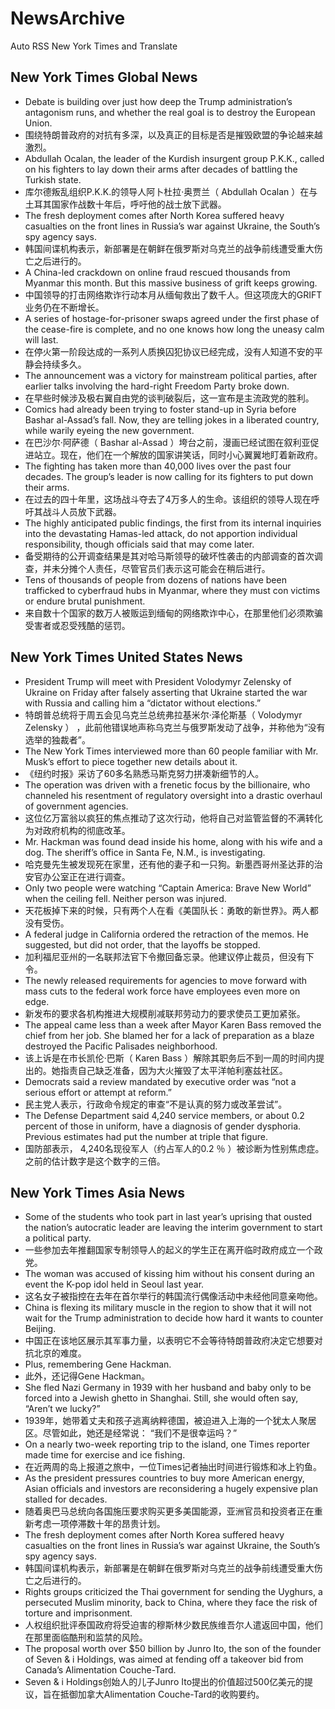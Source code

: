 # NewsArchive
Auto RSS New York Times and Translate

## New York Times Global News
* Debate is building over just how deep the Trump administration’s antagonism runs, and whether the real goal is to destroy the European Union.
* 围绕特朗普政府的对抗有多深，以及真正的目标是否是摧毁欧盟的争论越来越激烈。
* Abdullah Ocalan, the leader of the Kurdish insurgent group P.K.K., called on his fighters to lay down their arms after decades of battling the Turkish state.
* 库尔德叛乱组织P.K.K.的领导人阿卜杜拉·奥贾兰（ Abdullah Ocalan ）在与土耳其国家作战数十年后，呼吁他的战士放下武器。
* The fresh deployment comes after North Korea suffered heavy casualties on the front lines in Russia’s war against Ukraine, the South’s spy agency says.
* 韩国间谍机构表示，新部署是在朝鲜在俄罗斯对乌克兰的战争前线遭受重大伤亡之后进行的。
* A China-led crackdown on online fraud rescued thousands from Myanmar this month. But this massive business of grift keeps growing.
* 中国领导的打击网络欺诈行动本月从缅甸救出了数千人。但这项庞大的GRIFT业务仍在不断增长。
* A series of hostage-for-prisoner swaps agreed under the first phase of the cease-fire is complete, and no one knows how long the uneasy calm will last.
* 在停火第一阶段达成的一系列人质换囚犯协议已经完成，没有人知道不安的平静会持续多久。
* The announcement was a victory for mainstream political parties, after earlier talks involving the hard-right Freedom Party broke down.
* 在早些时候涉及极右翼自由党的谈判破裂后，这一宣布是主流政党的胜利。
* Comics had already been trying to foster stand-up in Syria before Bashar al-Assad’s fall. Now, they are telling jokes in a liberated country, while warily eyeing the new government.
* 在巴沙尔·阿萨德（ Bashar al-Assad ）垮台之前，漫画已经试图在叙利亚促进站立。现在，他们在一个解放的国家讲笑话，同时小心翼翼地盯着新政府。
* The fighting has taken more than 40,000 lives over the past four decades. The group’s leader is now calling for its fighters to put down their arms.
* 在过去的四十年里，这场战斗夺去了4万多人的生命。该组织的领导人现在呼吁其战斗人员放下武器。
* The highly anticipated public findings, the first from its internal inquiries into the devastating Hamas-led attack, do not apportion individual responsibility, though officials said that may come later.
* 备受期待的公开调查结果是其对哈马斯领导的破坏性袭击的内部调查的首次调查，并未分摊个人责任，尽管官员们表示这可能会在稍后进行。
* Tens of thousands of people from dozens of nations have been trafficked to cyberfraud hubs in Myanmar, where they must con victims or endure brutal punishment.
* 来自数十个国家的数万人被贩运到缅甸的网络欺诈中心，在那里他们必须欺骗受害者或忍受残酷的惩罚。

## New York Times United States News
* President Trump will meet with President Volodymyr Zelensky of Ukraine on Friday after falsely asserting that Ukraine started the war with Russia and calling him a “dictator without elections.”
* 特朗普总统将于周五会见乌克兰总统弗拉基米尔·泽伦斯基（ Volodymyr Zelensky ） ，此前他错误地声称乌克兰与俄罗斯发动了战争，并称他为“没有选举的独裁者”。
* The New York Times interviewed more than 60 people familiar with Mr. Musk’s effort to piece together new details about it.
* 《纽约时报》采访了60多名熟悉马斯克努力拼凑新细节的人。
* The operation was driven with a frenetic focus by the billionaire, who channeled his resentment of regulatory oversight into a drastic overhaul of government agencies.
* 这位亿万富翁以疯狂的焦点推动了这次行动，他将自己对监管监督的不满转化为对政府机构的彻底改革。
* Mr. Hackman was found dead inside his home, along with his wife and a dog. The sheriff’s office in Santa Fe, N.M., is investigating.
* 哈克曼先生被发现死在家里，还有他的妻子和一只狗。新墨西哥州圣达菲的治安官办公室正在进行调查。
* Only two people were watching “Captain America: Brave New World” when the ceiling fell. Neither person was injured.
* 天花板掉下来的时候，只有两个人在看《美国队长：勇敢的新世界》。两人都没有受伤。
* A federal judge in California ordered the retraction of the memos. He suggested, but did not order, that the layoffs be stopped.
* 加利福尼亚州的一名联邦法官下令撤回备忘录。他建议停止裁员，但没有下令。
* The newly released requirements for agencies to move forward with mass cuts to the federal work force have employees even more on edge.
* 新发布的要求各机构推进大规模削减联邦劳动力的要求使员工更加紧张。
* The appeal came less than a week after Mayor Karen Bass removed the chief from her job. She blamed her for a lack of preparation as a blaze destroyed the Pacific Palisades neighborhood.
* 该上诉是在市长凯伦·巴斯（ Karen Bass ）解除其职务后不到一周的时间内提出的。她指责自己缺乏准备，因为大火摧毁了太平洋帕利塞兹社区。
* Democrats said a review mandated by executive order was “not a serious effort or attempt at reform.”
* 民主党人表示，行政命令规定的审查“不是认真的努力或改革尝试”。
* The Defense Department said 4,240 service members, or about 0.2 percent of those in uniform, have a diagnosis of gender dysphoria. Previous estimates had put the number at triple that figure.
* 国防部表示， 4,240名现役军人（约占军人的0.2 ％ ）被诊断为性别焦虑症。之前的估计数字是这个数字的三倍。

## New York Times Asia News
* Some of the students who took part in last year’s uprising that ousted the nation’s autocratic leader are leaving the interim government to start a political party.
* 一些参加去年推翻国家专制领导人的起义的学生正在离开临时政府成立一个政党。
* ​The woman was accused of kissing him without his consent during an event the K-pop idol held in Seoul last year.
* ​这名女子被指控在去年在首尔举行的韩国流行偶像活动中未经他同意亲吻他。
* China is flexing its military muscle in the region to show that it will not wait for the Trump administration to decide how hard it wants to counter Beijing.
* 中国正在该地区展示其军事力量，以表明它不会等待特朗普政府决定它想要对抗北京的难度。
* Plus, remembering Gene Hackman.
* 此外，还记得Gene Hackman。
* She fled Nazi Germany in 1939 with her husband and baby only to be forced into a Jewish ghetto in Shanghai. Still, she would often say, “Aren’t we lucky?”
* 1939年，她带着丈夫和孩子逃离纳粹德国，被迫进入上海的一个犹太人聚居区。尽管如此，她还是经常说： “我们不是很幸运吗？”
* On a nearly two-week reporting trip to the island, one Times reporter made time for exercise and ice fishing.
* 在近两周的岛上报道之旅中，一位Times记者抽出时间进行锻炼和冰上钓鱼。
* As the president pressures countries to buy more American energy, Asian officials and investors are reconsidering a hugely expensive plan stalled for decades.
* 随着奥巴马总统向各国施压要求购买更多美国能源，亚洲官员和投资者正在重新考虑一项停滞数十年的昂贵计划。
* The fresh deployment comes after North Korea suffered heavy casualties on the front lines in Russia’s war against Ukraine, the South’s spy agency says.
* 韩国间谍机构表示，新部署是在朝鲜在俄罗斯对乌克兰的战争前线遭受重大伤亡之后进行的。
* Rights groups criticized the Thai government for sending the Uyghurs, a persecuted Muslim minority, back to China, where they face the risk of torture and imprisonment.
* 人权组织批评泰国政府将受迫害的穆斯林少数民族维吾尔人遣返回中国，他们在那里面临酷刑和监禁的风险。
* The proposal worth over $50 billion by Junro Ito, the son of the founder of Seven & i Holdings, was aimed at fending off a takeover bid from Canada’s Alimentation Couche-Tard.
* Seven & i Holdings创始人的儿子Junro Ito提出的价值超过500亿美元的提议，旨在抵御加拿大Alimentation Couche-Tard的收购要约。

